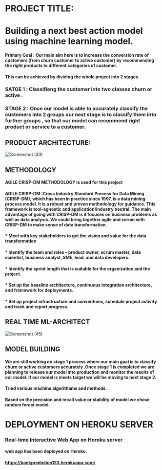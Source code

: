# PROJECT TITLE:
# Building a next best action model using machine learning model.
#### Primary Goal : Our main aim here is to increase the conversion rate of customers (from churn customer to active customer) by recommending the right products to different categories of customer.
#### This can be achieved by dividing the whole project into 2 stages.
### SATGE 1 : Classifieng the customer into two classes churn or active . 
### STAGE 2 : Once our model is able to accurately classify the customers into 2 groups our next stage is to classify them into further groups , so that our model can recommend right product or service to a customer.
## PRODUCT ARCHITECTURE:
![Screenshot (43)](https://user-images.githubusercontent.com/86179272/132943867-5b5bc3ed-ccc2-4717-98b6-fe451403013a.png)
## METHODOLOGY
#### AGILE CRISP-DM METHODOLOGY is used for this project
#### AGILE CRISP-DM :Cross Industry Standard Process for Data Mining (CRISP-DM), which has been in practice since 1997, is a data mining process model. It is a robust and proven methodology for guidance. This framework is tool-agnostic and application/industry neutral. The main advantage of going with CRISP-DM is it focuses on business problems as well as data analysis. We could bring together agile and scrum with CRISP-DM to make sense of data transformation.
#### * Meet with key stakeholders to get the vision and value for the data transformation
#### * Identify the team and roles – product owner, scrum master, data scientist, business analyst, SME, lead, and data developers.
#### * Identify the sprint length that is suitable for the organization and the project.
#### * Set up the baseline architecture, continuous integration architecture, and framework for deployments. 
#### * Set up project infrastructure and conventions, schedule project activity and track and report progress.
## REAL TIME ML-ARCHITECT
![Screenshot (45)](https://user-images.githubusercontent.com/86179272/132944330-ca8d172c-df79-4ef2-88a5-0aa4aa1298fe.png)
## MODEL BUILDING
#### We are still working on stage 1 process where our main goal is to classify churn or active customers accurately .Once stage 1 is completed we are planning to release our model into production and monitor the results of our model. If our model is meets target we will be moving to next stage 2.
#### Tried various machine algorithams and methods.
#### Based on the precision and recall value or stability of model we chose random forest model.
# DEPLOYMENT ON HEROKU SERVER
### Real-time Interactive Web App on Heroku server
#### web app has been deployed on Heroku.
#### https://bankprediction123.herokuapp.com/


